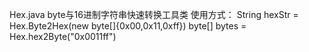 Hex.java 
byte与16进制字符串快速转换工具类
使用方式：
  String hexStr = Hex.Byte2Hex(new byte[]{0x00,0x11,0xff})
  byte[] bytes = Hex.hex2Byte("0x0011ff")
